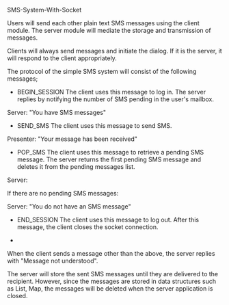 SMS-System-With-Socket

Users will send each other plain text SMS messages using the client module. The server module will mediate the storage and transmission of messages.

Clients will always send messages and initiate the dialog. If it is the server, it will respond to the client appropriately.

The protocol of the simple SMS system will consist of the following messages;

- BEGIN_SESSION <username>
The client uses this message to log in. The server replies by notifying the number of SMS pending in the user's mailbox.

Server: "You have <N> SMS messages"

  
- SEND_SMS <receiving user> <SMS message>
The client uses this message to send SMS.

Presenter: "Your message has been received"


- POP_SMS
The client uses this message to retrieve a pending SMS message. The server returns the first pending SMS message and deletes it from the pending messages list.

Server: <sending user> <SMS message>

If there are no pending SMS messages:

Server: "You do not have an SMS message"


- END_SESSION
The client uses this message to log out. After this message, the client closes the socket connection.


- <Invalid message>
When the client sends a message other than the above, the server replies with "Message not understood".



  The server will store the sent SMS messages until they are delivered to the recipient. However, since the messages are stored in data structures such as List, Map, the messages will be deleted when the server application is closed.
